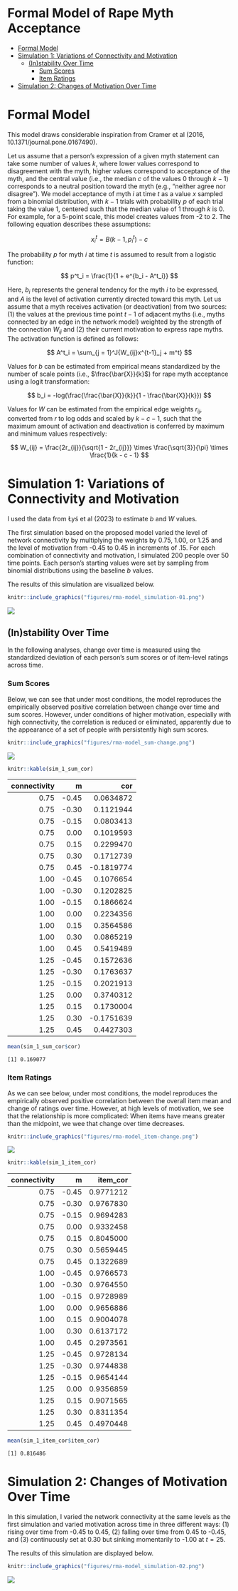 # Formal Model of Rape Myth Acceptance

- [Formal Model](#formal-model)
- [Simulation 1: Variations of Connectivity and
  Motivation](#simulation-1-variations-of-connectivity-and-motivation)
  - [(In)stability Over Time](#instability-over-time)
    - [Sum Scores](#sum-scores)
    - [Item Ratings](#item-ratings)
- [Simulation 2: Changes of Motivation Over
  Time](#simulation-2-changes-of-motivation-over-time)

# Formal Model

This model draws considerable inspiration from Cramer et al (2016,
10.1371/journal.pone.0167490).

Let us assume that a person’s expression of a given myth statement can
take some number of values $k$, where lower values correspond to
disagreement with the myth, higher values correspond to acceptance of
the myth, and the central value (i.e., the median $c$ of the values 0
through $k - 1$) corresponds to a neutral position toward the myth
(e.g., “neither agree nor disagree”). We model acceptance of myth $i$ at
time $t$ as a value $x$ sampled from a binomial distribution, with
$k - 1$ trials with probability $p$ of each trial taking the value 1,
centered such that the median value of 1 through $k$ is 0. For example,
for a 5-point scale, this model creates values from -2 to 2. The
following equation describes these assumptions:

$$
x^t_i = B(k - 1, p^t_i) - c
$$

The probability $p$ for myth $i$ at time $t$ is assumed to result from a
logistic function:

$$
p^t_i = \frac{1}{1 + e^{b_i - A^t_i}}
$$

Here, $b_i$ represents the general tendency for the myth $i$ to be
expressed, and $A$ is the level of activation currently directed toward
this myth. Let us assume that a myth receives activation (or
deactivation) from two sources: (1) the values at the previous time
point $t - 1$ of adjacent myths (i.e., myths connected by an edge in the
network model) weighted by the strength of the connection $W_{ij}$ and
(2) their current motivation to express rape myths. The activation
function is defined as follows:

$$
A^t_i = \sum_{j = 1}^J{W_{ij}x^{t-1}_j + m^t}
$$

Values for $b$ can be estimated from empirical means standardized by the
number of scale points (i.e., $\frac{\bar{X}}{k}$) for rape myth
acceptance using a logit transformation:

$$
b_i = -log(\frac{\frac{\bar{X}}{k}}{1 - \frac{\bar{X}}{k}})
$$

Values for $W$ can be estimated from the empirical edge weights
$r_{ij}$, converted from $r$ to log odds and scaled by $k - c - 1$, such
that the maximum amount of activation and deactivation is conferred by
maximum and minimum values respectively:

$$
W_{ij} = \frac{2r_{ij}}{\sqrt{1 - 2r_{ij}}} \times \frac{\sqrt{3}}{\pi} \times \frac{1}{k - c - 1}
$$

# Simulation 1: Variations of Connectivity and Motivation

I used the data from Łyś et al (2023) to estimate $b$ and $W$ values.

The first simulation based on the proposed model varied the level of
network connectivity by multiplying the weights by 0.75, 1.00, or 1.25
and the level of motivation from -0.45 to 0.45 in increments of .15. For
each combination of connectivity and motivation, I simulated 200 people
over 50 time points. Each person’s starting values were set by sampling
from binomial distributions using the baseline $b$ values.

The results of this simulation are visualized below.

``` r
knitr::include_graphics("figures/rma-model_simulation-01.png")
```

![](figures/rma-model_simulation-01.png)

## (In)stability Over Time

In the following analyses, change over time is measured using the
standardized deviation of each person’s sum scores or of item-level
ratings across time.

### Sum Scores

Below, we can see that under most conditions, the model reproduces the
empirically observed positive correlation between change over time and
sum scores. However, under conditions of higher motivation, especially
with high connectivity, the correlation is reduced or eliminated,
apparently due to the appearance of a set of people with persistently
high sum scores.

``` r
knitr::include_graphics("figures/rma-model_sum-change.png")
```

![](figures/rma-model_sum-change.png)

``` r
knitr::kable(sim_1_sum_cor)
```

| connectivity |     m |        cor |
|-------------:|------:|-----------:|
|         0.75 | -0.45 |  0.0634872 |
|         0.75 | -0.30 |  0.1121944 |
|         0.75 | -0.15 |  0.0803413 |
|         0.75 |  0.00 |  0.1019593 |
|         0.75 |  0.15 |  0.2299470 |
|         0.75 |  0.30 |  0.1712739 |
|         0.75 |  0.45 | -0.1819774 |
|         1.00 | -0.45 |  0.1076654 |
|         1.00 | -0.30 |  0.1202825 |
|         1.00 | -0.15 |  0.1866624 |
|         1.00 |  0.00 |  0.2234356 |
|         1.00 |  0.15 |  0.3564586 |
|         1.00 |  0.30 |  0.0865219 |
|         1.00 |  0.45 |  0.5419489 |
|         1.25 | -0.45 |  0.1572636 |
|         1.25 | -0.30 |  0.1763637 |
|         1.25 | -0.15 |  0.2021913 |
|         1.25 |  0.00 |  0.3740312 |
|         1.25 |  0.15 |  0.1730004 |
|         1.25 |  0.30 | -0.1751639 |
|         1.25 |  0.45 |  0.4427303 |

``` r
mean(sim_1_sum_cor$cor)
```

    [1] 0.169077

### Item Ratings

As we can see below, under most conditions, the model reproduces the
empirically observed positive correlation between the overall item mean
and change of ratings over time. However, at high levels of motivation,
we see that the relationship is more complicated: When items have means
greater than the midpoint, we wee that change over time decreases.

``` r
knitr::include_graphics("figures/rma-model_item-change.png")
```

![](figures/rma-model_item-change.png)

``` r
knitr::kable(sim_1_item_cor)
```

| connectivity |     m |  item_cor |
|-------------:|------:|----------:|
|         0.75 | -0.45 | 0.9771212 |
|         0.75 | -0.30 | 0.9767830 |
|         0.75 | -0.15 | 0.9694283 |
|         0.75 |  0.00 | 0.9332458 |
|         0.75 |  0.15 | 0.8045000 |
|         0.75 |  0.30 | 0.5659445 |
|         0.75 |  0.45 | 0.1322689 |
|         1.00 | -0.45 | 0.9766573 |
|         1.00 | -0.30 | 0.9764550 |
|         1.00 | -0.15 | 0.9728989 |
|         1.00 |  0.00 | 0.9656886 |
|         1.00 |  0.15 | 0.9004078 |
|         1.00 |  0.30 | 0.6137172 |
|         1.00 |  0.45 | 0.2973561 |
|         1.25 | -0.45 | 0.9728134 |
|         1.25 | -0.30 | 0.9744838 |
|         1.25 | -0.15 | 0.9654144 |
|         1.25 |  0.00 | 0.9356859 |
|         1.25 |  0.15 | 0.9071565 |
|         1.25 |  0.30 | 0.8311354 |
|         1.25 |  0.45 | 0.4970448 |

``` r
mean(sim_1_item_cor$item_cor)
```

    [1] 0.816486

# Simulation 2: Changes of Motivation Over Time

In this simulation, I varied the network connectivity at the same levels
as the first simulation and varied motivation across time in three
different ways: (1) rising over time from -0.45 to 0.45, (2) falling
over time from 0.45 to -0.45, and (3) continuously set at 0.30 but
sinking momentarily to -1.00 at $t = 25$.

The results of this simulation are displayed below.

``` r
knitr::include_graphics("figures/rma-model_simulation-02.png")
```

![](figures/rma-model_simulation-02.png)
